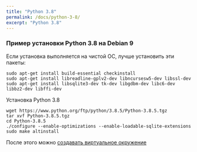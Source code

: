 ```yaml
---
title: "Python 3.8"
permalink: /docs/python-3-8/
excerpt: "Python 3.8"
---
```


### Пример установки Python 3.8 на Debian 9

Если установка выполняется на чистой ОС, лучше установить эти пакеты:
```
sudo apt-get install build-essential checkinstall
sudo apt-get install libreadline-gplv2-dev libncursesw5-dev libssl-dev
sudo apt-get install libsqlite3-dev tk-dev libgdbm-dev libc6-dev libbz2-dev libffi-dev
```

Установка Python 3.8
```
wget https://www.python.org/ftp/python/3.8.5/Python-3.8.5.tgz
tar xvf Python-3.8.5.tgz
cd Python-3.8.5
./configure --enable-optimizations --enable-loadable-sqlite-extensions
sudo make altinstall
```

После этого можно [создавать виртуальное окружение](https://pyneng.github.io/docs/venv/)
